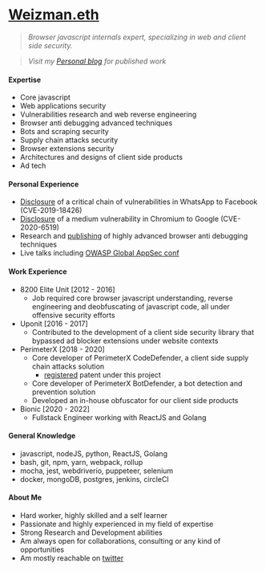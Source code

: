 # [Weizman.eth](https://weizman.github.io/)

> *Browser javascript internals expert, specializing in web and client side security.*

> *Visit my [Personal blog](https://weizman.github.io/) for published work*

#### Expertise

* Core javascript
* Web applications security
* Vulnerabilities research and web reverse engineering
* Browser anti debugging advanced techniques
* Bots and scraping security
* Supply chain attacks security
* Browser extensions security
* Architectures and designs of client side products
* Ad tech

#### Personal Experience

* [Disclosure](https://weizman.github.io/?WhatsApp-Vulnerability-Disclosure-Read-Permissions-From-The-File-System-(CVE-2019-18426)) of a critical chain of vulnerabilities in WhatsApp to Facebook (CVE-2019-18426)
* [Disclosure](https://weizman.github.io/?csp-bypass-vul) of a medium vulnerability in Chromium to Google (CVE-2020-6519)
* Research and [publishing](https://weizman.github.io/?javascript-anti-debugging-some-next-level-shit-part-1) of highly advanced browser anti debugging techniques
* Live talks including [OWASP Global AppSec conf](https://www.youtube.com/watch?v=YAHze5bKmek)

#### Work Experience

* 8200 Elite Unit [2012 - 2016]
    * Job required core browser javascript understanding, reverse engineering and deobfuscating of javascript code, all 
        under offensive security efforts 
* Uponit [2016 - 2017]
    * Contributed to the development of a client side security library that bypassed ad blocker extensions under website contexts
* PerimeterX [2018 - 2020]
    * Core developer of PerimeterX CodeDefender, a client side supply chain attacks solution
        * [registered](https://patents.justia.com/inventor/gal-weizman) patent under this project
    * Core developer of PerimeterX BotDefender, a bot detection and prevention solution
    * Developed an in-house obfuscator for our client side products
* Bionic [2020 - 2022]
    * Fullstack Engineer working with ReactJS and Golang

#### General Knowledge

* javascript, nodeJS, python, ReactJS, Golang
* bash, git, npm, yarn, webpack, rollup
* mocha, jest, webdriverio, puppeteer, selenium
* docker, mongoDB, postgres, jenkins, circleCI

#### About Me

* Hard worker, highly skilled and a self learner
* Passionate and highly experienced in my field of expertise
* Strong Research and Development abilities
* Am always open for collaborations, consulting or any kind of opportunities
* Am mostly reachable on [twitter](https://twitter.com/WeizmanGal)